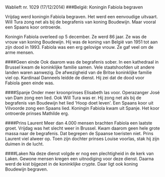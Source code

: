 Wablieft nr. 1029 (17/12/2014)
###België: Koningin Fabiola begraven

Vrijdag werd koningin Fabiola begraven. Het werd een eenvoudige uitvaart. 
Will Tura zong net als bij de begrafenis van koning Boudewijn. 
Maar vooral een Spaans koor ontroerde.

Koningin Fabiola overleed op 5 december. Ze werd 86 jaar. 
Ze was de vrouw van koning Boudewijn. Hij was de koning van België van 1951 tot aan zijn dood in 1993. 
Fabiola was een erg gelovige vrouw. Ze gaf veel om de arme mensen.

####Geen einde
Ook daarom was de begrafenis sober. In een kathedraal in Brussel kwam de koninklijke familie samen. 
Vele staatshoofden uit andere landen waren aanwezig. De afwezigheid van de Britse koninklijke familie viel op. 
Kardinaal Danneels leidde de dienst. Hij zei dat de dood voor Fabiola geen einde was.

####Spanje
Onder meer kroonprinses Elisabeth las voor. Operazanger José van Dam zong een lied. Ook Will Tura was er. 
Hij zong net als bij de begrafenis van Boudewijn het lied 'Hoop doet leven'. 
Een Spaans koor uit Vilvoorde zong een Spaans lied. Koningin Fabiola kwam uit Spanje. 
Het koor ontroerde prinses Mathilde erg.

####Prins Laurent
Meer dan 4.000 mensen brachten Fabiola een laatste groet. Vrijdag was het slecht weer in Brussel. 
Kwam daarom geen hele grote massa naar de begrafenis. Dat begrepen de Spaanse toeristen niet. 
Prins Laurent viel alweer op. Toen zijn dochter prinses Louise voorlas, stak hij zijn duimen in de lucht.

####Laken
Na deze dienst volgde er nog een plechtigheid in de kerk van Laken. Gewone mensen kregen een uitnodiging voor deze dienst. 
Daarna werd de kist bijgezet in de koninklijke crypte. Daar ligt ook koning Boudewijn begraven.
